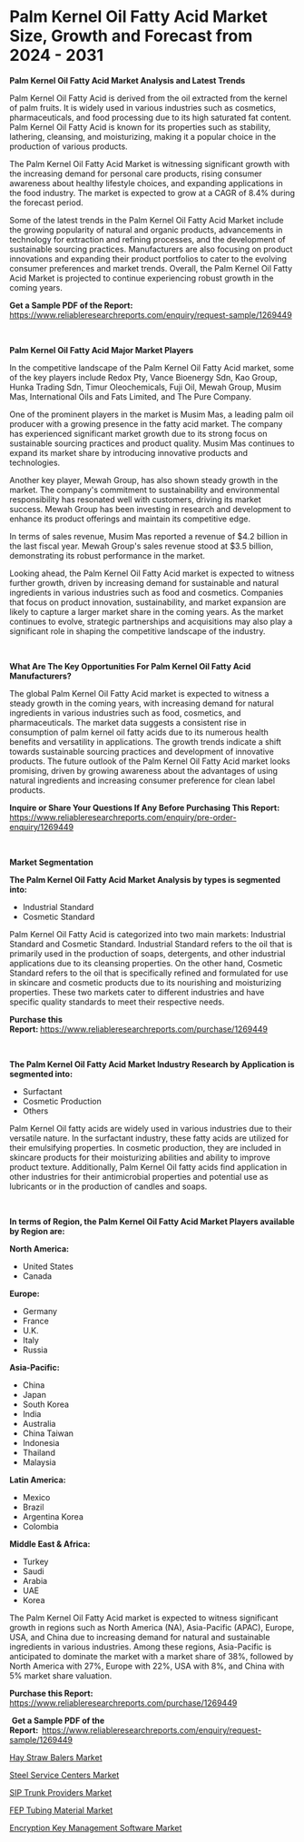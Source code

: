 <p><h1>Palm Kernel Oil Fatty Acid Market Size, Growth and Forecast from 2024 - 2031</h1></p><p><strong>Palm Kernel Oil Fatty Acid Market Analysis and Latest Trends</strong></p>
<p><p>Palm Kernel Oil Fatty Acid is derived from the oil extracted from the kernel of palm fruits. It is widely used in various industries such as cosmetics, pharmaceuticals, and food processing due to its high saturated fat content. Palm Kernel Oil Fatty Acid is known for its properties such as stability, lathering, cleansing, and moisturizing, making it a popular choice in the production of various products.</p><p>The Palm Kernel Oil Fatty Acid Market is witnessing significant growth with the increasing demand for personal care products, rising consumer awareness about healthy lifestyle choices, and expanding applications in the food industry. The market is expected to grow at a CAGR of 8.4% during the forecast period.</p><p>Some of the latest trends in the Palm Kernel Oil Fatty Acid Market include the growing popularity of natural and organic products, advancements in technology for extraction and refining processes, and the development of sustainable sourcing practices. Manufacturers are also focusing on product innovations and expanding their product portfolios to cater to the evolving consumer preferences and market trends. Overall, the Palm Kernel Oil Fatty Acid Market is projected to continue experiencing robust growth in the coming years.</p></p>
<p><strong>Get a Sample PDF of the Report:&nbsp;</strong> <a href="https://www.reliableresearchreports.com/enquiry/request-sample/1269449">https://www.reliableresearchreports.com/enquiry/request-sample/1269449</a></p>
<p>&nbsp;</p>
<p><strong>Palm Kernel Oil Fatty Acid Major Market Players</strong></p>
<p><p>In the competitive landscape of the Palm Kernel Oil Fatty Acid market, some of the key players include Redox Pty, Vance Bioenergy Sdn, Kao Group, Hunka Trading Sdn, Timur Oleochemicals, Fuji Oil, Mewah Group, Musim Mas, International Oils and Fats Limited, and The Pure Company.</p><p>One of the prominent players in the market is Musim Mas, a leading palm oil producer with a growing presence in the fatty acid market. The company has experienced significant market growth due to its strong focus on sustainable sourcing practices and product quality. Musim Mas continues to expand its market share by introducing innovative products and technologies.</p><p>Another key player, Mewah Group, has also shown steady growth in the market. The company's commitment to sustainability and environmental responsibility has resonated well with customers, driving its market success. Mewah Group has been investing in research and development to enhance its product offerings and maintain its competitive edge.</p><p>In terms of sales revenue, Musim Mas reported a revenue of $4.2 billion in the last fiscal year. Mewah Group's sales revenue stood at $3.5 billion, demonstrating its robust performance in the market.</p><p>Looking ahead, the Palm Kernel Oil Fatty Acid market is expected to witness further growth, driven by increasing demand for sustainable and natural ingredients in various industries such as food and cosmetics. Companies that focus on product innovation, sustainability, and market expansion are likely to capture a larger market share in the coming years. As the market continues to evolve, strategic partnerships and acquisitions may also play a significant role in shaping the competitive landscape of the industry.</p></p>
<p>&nbsp;</p>
<p><strong>What Are The Key Opportunities For Palm Kernel Oil Fatty Acid Manufacturers?</strong></p>
<p><p>The global Palm Kernel Oil Fatty Acid market is expected to witness a steady growth in the coming years, with increasing demand for natural ingredients in various industries such as food, cosmetics, and pharmaceuticals. The market data suggests a consistent rise in consumption of palm kernel oil fatty acids due to its numerous health benefits and versatility in applications. The growth trends indicate a shift towards sustainable sourcing practices and development of innovative products. The future outlook of the Palm Kernel Oil Fatty Acid market looks promising, driven by growing awareness about the advantages of using natural ingredients and increasing consumer preference for clean label products.</p></p>
<p><strong>Inquire or Share Your Questions If Any Before Purchasing This Report:</strong> <a href="https://www.reliableresearchreports.com/enquiry/pre-order-enquiry/1269449">https://www.reliableresearchreports.com/enquiry/pre-order-enquiry/1269449</a></p>
<p>&nbsp;</p>
<p><strong>Market Segmentation</strong></p>
<p><strong>The Palm Kernel Oil Fatty Acid Market Analysis by types is segmented into:</strong></p>
<p><ul><li>Industrial Standard</li><li>Cosmetic Standard</li></ul></p>
<p><p>Palm Kernel Oil Fatty Acid is categorized into two main markets: Industrial Standard and Cosmetic Standard. Industrial Standard refers to the oil that is primarily used in the production of soaps, detergents, and other industrial applications due to its cleansing properties. On the other hand, Cosmetic Standard refers to the oil that is specifically refined and formulated for use in skincare and cosmetic products due to its nourishing and moisturizing properties. These two markets cater to different industries and have specific quality standards to meet their respective needs.</p></p>
<p><strong>Purchase this Report:&nbsp;</strong><a href="https://www.reliableresearchreports.com/purchase/1269449">https://www.reliableresearchreports.com/purchase/1269449</a></p>
<p>&nbsp;</p>
<p><strong>The Palm Kernel Oil Fatty Acid Market Industry Research by Application is segmented into:</strong></p>
<p><ul><li>Surfactant</li><li>Cosmetic Production</li><li>Others</li></ul></p>
<p><p>Palm Kernel Oil fatty acids are widely used in various industries due to their versatile nature. In the surfactant industry, these fatty acids are utilized for their emulsifying properties. In cosmetic production, they are included in skincare products for their moisturizing abilities and ability to improve product texture. Additionally, Palm Kernel Oil fatty acids find application in other industries for their antimicrobial properties and potential use as lubricants or in the production of candles and soaps.</p></p>
<p>&nbsp;</p>
<p><strong>In terms of Region, the Palm Kernel Oil Fatty Acid Market Players available by Region are:</strong></p>
<p>
    <p> <strong> North America: </strong>
        <ul>
            <li>United States</li>
            <li>Canada</li>
        </ul>
        </p> 
    <p> <strong> Europe: </strong>
        <ul>
            <li>Germany</li>
            <li>France</li>
            <li>U.K.</li>
            <li>Italy</li>
            <li>Russia</li>
        </ul>
        </p> 
    <p> <strong> Asia-Pacific: </strong>
        <ul>
            <li>China</li>
            <li>Japan</li>
            <li>South Korea</li>
            <li>India</li>
            <li>Australia</li>
            <li>China Taiwan</li>
            <li>Indonesia</li>
            <li>Thailand</li>
            <li>Malaysia</li>
        </ul>
        </p> 
    <p> <strong> Latin America: </strong>
        <ul>
            <li>Mexico</li>
            <li>Brazil</li>
            <li>Argentina Korea</li>
            <li>Colombia</li>
        </ul>
        </p> 
    <p> <strong> Middle East & Africa: </strong>
        <ul>
            <li>Turkey</li>
            <li>Saudi</li>
            <li>Arabia</li>
            <li>UAE</li>
            <li>Korea</li>
        </ul>
    </p>
    </p>
<p><p>The Palm Kernel Oil Fatty Acid market is expected to witness significant growth in regions such as North America (NA), Asia-Pacific (APAC), Europe, USA, and China due to increasing demand for natural and sustainable ingredients in various industries. Among these regions, Asia-Pacific is anticipated to dominate the market with a market share of 38%, followed by North America with 27%, Europe with 22%, USA with 8%, and China with 5% market share valuation.</p></p>
<p><strong>Purchase this Report: </strong><a href="https://www.reliableresearchreports.com/purchase/1269449">https://www.reliableresearchreports.com/purchase/1269449</a></p>
<p>&nbsp;<strong>Get a Sample PDF of the Report:&nbsp;&nbsp;</strong><a href="https://www.reliableresearchreports.com/enquiry/request-sample/1269449">https://www.reliableresearchreports.com/enquiry/request-sample/1269449</a></p>
<p><strong></strong></p>
<p><p><a href="https://github.com/seekum/Market-Research-Report-List-1/blob/main/hay-straw-balers-market.md">Hay Straw Balers Market</a></p><p><a href="https://medium.com/@zoerees777/steel-service-centers-market-size-cagr-trends-2024-2030-b8537d457af9">Steel Service Centers Market</a></p><p><a href="https://medium.com/@zoerees777/sip-trunk-providers-market-size-cagr-trends-2024-2030-bc679da8ab4f">SIP Trunk Providers Market</a></p><p><a href="https://github.com/timeliteaut/Market-Research-Report-List-1/blob/main/fep-tubing-material-market.md">FEP Tubing Material Market</a></p><p><a href="https://medium.com/@joshuabaker550/analyzing-encryption-key-management-software-market-global-industry-perspective-and-forecast-2024-1bec10db3fbb">Encryption Key Management Software Market</a></p></p>